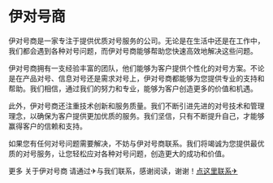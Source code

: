 # 伊对号商

伊对号商是一家专注于提供优质对号服务的公司。无论是在生活中还是在工作中，我们都会遇到各种对号问题，而伊对号商能够帮助您快速高效地解决这些问题。

伊对号商拥有一支经验丰富的团队，他们能够为客户提供个性化的对号方案。不论是在产品对号、信息对号还是需求对号上，伊对号商都能够为您提供专业的支持和帮助。我们相信，通过我们的努力和专业，能够为客户创造更多的价值和机遇。

此外，伊对号商还注重技术创新和服务质量。我们不断引进先进的对号技术和管理理念，以确保为客户提供更加优质的服务。我们坚信，只有不断提升自己，才能够赢得客户的信赖和支持。

如果您有任何对号问题需要解决，不妨与伊对号商联系。我们将竭诚为您提供最优质的对号服务，让您轻松应对各种对号问题，创造更大的成功和价值。

更多 关于伊对号商 请通过✈与我们联系，感谢阅读，谢谢！[点这里联系✈](https://c.k02.cc)